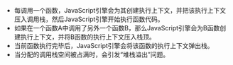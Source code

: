 -   每调用一个函数，JavaScript引擎会为其创建执行上下文，并把该执行上下文压入调用栈，然后JavaScript引擎开始执行函数代码。
-   如果在一个函数A中调用了另外一个函数B，那么JavaScript引擎会为B函数创建执行上下文，并将B函数的执行上下文压入栈顶。
-   当前函数执行完毕后，JavaScript引擎会将该函数的执行上下文弹出栈。
-   当分配的调用栈空间被占满时，会引发“堆栈溢出”问题。